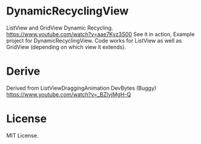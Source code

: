 # DynamicRecyclingView
ListView and GridView Dynamic Recycling.
https://www.youtube.com/watch?v=aae7Kyz3S00 See it in action,
Example project for DynamicRecyclingView. Code works for ListView as well as GridView (depending on which view it extends).


# Derive
Derived from ListViewDraggingAnimation DevBytes (Buggy)
https://www.youtube.com/watch?v=_BZIvjMgH-Q

# License
MIT License.

